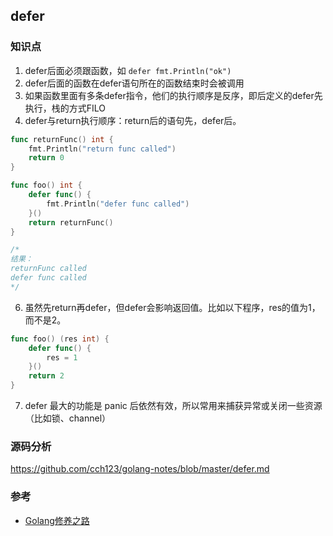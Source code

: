 ## defer

### 知识点

1.  defer后面必须跟函数，如 `defer fmt.Println("ok")`
2.  defer后面的函数在defer语句所在的函数结束时会被调用
3.  如果函数里面有多条defer指令，他们的执行顺序是反序，即后定义的defer先执行，栈的方式FILO
4.  defer与return执行顺序：return后的语句先，defer后。

```go
func returnFunc() int {
    fmt.Println("return func called")
    return 0
}

func foo() int {
    defer func() {
        fmt.Println("defer func called")
    }()
    return returnFunc()
}

/*
结果：
returnFunc called
defer func called
*/
```

6.  虽然先return再defer，但defer会影响返回值。比如以下程序，res的值为1，而不是2。

```go
func foo() (res int) {
    defer func() {
    	res = 1
    }()
    return 2
}
```

7.  defer 最大的功能是 panic 后依然有效，所以常用来捕获异常或关闭一些资源（比如锁、channel）

### 源码分析

https://github.com/cch123/golang-notes/blob/master/defer.md



### 参考

-   [Golang修养之路](https://www.kancloud.cn/aceld/golang/1958310#2_deferreturn_50)